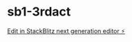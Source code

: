 # sb1-3rdact

[Edit in StackBlitz next generation editor ⚡️](https://stackblitz.com/~/github.com/sjv17/sb1-3rdact)